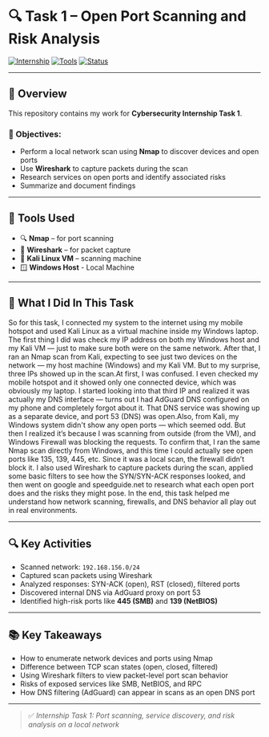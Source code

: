 # 🔍 Task 1 – Open Port Scanning and Risk Analysis

[![Internship](https://img.shields.io/badge/Internship-Cybersecurity-blue)]()
[![Tools](https://img.shields.io/badge/Tools-Nmap%20%7C%20Wireshark-green)]()
[![Status](https://img.shields.io/badge/Status-Completed-brightgreen)]()

---

## 📌 Overview

This repository contains my work for **Cybersecurity Internship Task 1**.

### 🎯 Objectives:
- Perform a local network scan using **Nmap** to discover devices and open ports
- Use **Wireshark** to capture packets during the scan
- Research services on open ports and identify associated risks
- Summarize and document findings

---

## 🧪 Tools Used

- 🔍 **Nmap** – for port scanning
- 📡 **Wireshark** – for packet capture
- 🐧 **Kali Linux VM** – scanning machine
- 🪟 **Windows Host** - Local Machine

---

## 📖 What I Did In This Task
So for this task, I connected my system to the internet using my mobile hotspot and used Kali Linux as a virtual machine inside my Windows laptop.
The first thing I did was check my IP address on both my Windows host and my Kali VM — just to make sure both were on the same network.
After that, I ran an Nmap scan from Kali, expecting to see just two devices on the network — my host machine (Windows) and my Kali VM.
But to my surprise, three IPs showed up in the scan.At first, I was confused. 
I even checked my mobile hotspot and it showed only one connected device, which was obviously my laptop. I started looking into that third IP and realized it was actually my DNS interface — turns out I had AdGuard DNS configured on my phone and completely forgot about it. That DNS service was showing up as a separate device, and port 53 (DNS) was open.Also, from Kali, my Windows system didn't show any open ports — which seemed odd. But then I realized it’s because I was scanning from outside (from the VM), and Windows Firewall was blocking the requests.
To confirm that, I ran the same Nmap scan directly from Windows, and this time I could actually see open ports like 135, 139, 445, etc. Since it was a local scan, the firewall didn’t block it.
I also used Wireshark to capture packets during the scan, applied some basic filters to see how the SYN/SYN-ACK responses looked, and then went on google and speedguide.net to research what each open port does and the risks they might pose.
In the end, this task helped me understand how network scanning, firewalls, and DNS behavior all play out in real environments.

---

## 🔍 Key Activities

- Scanned network: `192.168.156.0/24`
- Captured scan packets using Wireshark
- Analyzed responses: SYN-ACK (open), RST (closed), filtered ports
- Discovered internal DNS via AdGuard proxy on port 53
- Identified high-risk ports like **445 (SMB)** and **139 (NetBIOS)**

---

## 📚 Key Takeaways

- How to enumerate network devices and ports using Nmap
- Difference between TCP scan states (open, closed, filtered)
- Using Wireshark filters to view packet-level port scan behavior
- Risks of exposed services like SMB, NetBIOS, and RPC
- How DNS filtering (AdGuard) can appear in scans as an open DNS port

---

> ✅ *Internship Task 1: Port scanning, service discovery, and risk analysis on a local network*
